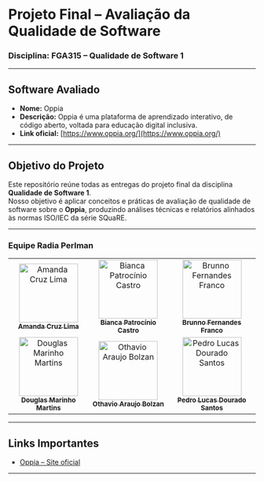 # Projeto Final – Avaliação da Qualidade de Software  
### Disciplina: FGA315 – Qualidade de Software 1  

---

## Software Avaliado
- **Nome:** Oppia  
- **Descrição:** Oppia é uma plataforma de aprendizado interativo, de código aberto, voltada para educação digital inclusiva.  
- **Link oficial:** [https://www.oppia.org/](https://www.oppia.org/)

---

## Objetivo do Projeto
Este repositório reúne todas as entregas do projeto final da disciplina **Qualidade de Software 1**.  
Nosso objetivo é aplicar conceitos e práticas de avaliação de qualidade de software sobre o **Oppia**, produzindo análises técnicas e relatórios alinhados às normas ISO/IEC da série SQuaRE.

---

### Equipe Radia Perlman

<table>
  <tr>
    <td align="center">
      <a href="https://github.com/mandicrz">
        <img src="https://github.com/mandicrz.png?size=120" width="120px;" alt="Amanda Cruz Lima"/>
        <br />
        <sub><b>Amanda Cruz Lima</b></sub>
      </a>
    </td>
    <td align="center">
      <a href="https://github.com/BiancaPatrocinio7">
        <img src="https://github.com/BiancaPatrocinio7.png?size=120" width="120px;" alt="Bianca Patrocínio Castro"/>
        <br />
        <sub><b>Bianca Patrocínio Castro</b></sub>
      </a>
    </td>
    <td align="center">
      <a href="https://github.com/brunnoff">
        <img src="https://github.com/brunnoff.png?size=120" width="120px;" alt="Brunno Fernandes Franco"/>
        <br />
        <sub><b>Brunno Fernandes Franco</b></sub>
      </a>
    </td>
  </tr>
  <tr>
    <td align="center">
      <a href="https://github.com/M4RINH0">
        <img src="https://github.com/M4RINH0.png?size=120" width="120px;" alt="Douglas Marinho Martins"/>
        <br />
        <sub><b>Douglas Marinho Martins</b></sub>
      </a>
    </td>
    <td align="center">
      <a href="https://github.com/bolzanMGB">
        <img src="https://github.com/bolzanMGB.png?size=120" width="120px;" alt="Othavio Araujo Bolzan"/>
        <br />
        <sub><b>Othavio Araujo Bolzan</b></sub>
      </a>
    </td>
    <td align="center">
      <a href="https://github.com/pedrolucasdourado">
        <img src="https://github.com/pedrolucasdourado.png?size=120" width="120px;" alt="Pedro Lucas Dourado Santos"/>
        <br />
        <sub><b>Pedro Lucas Dourado Santos</b></sub>
      </a>
    </td>
  </tr>
</table>

---

## Links Importantes
- [Oppia – Site oficial](https://www.oppia.org/)
---
